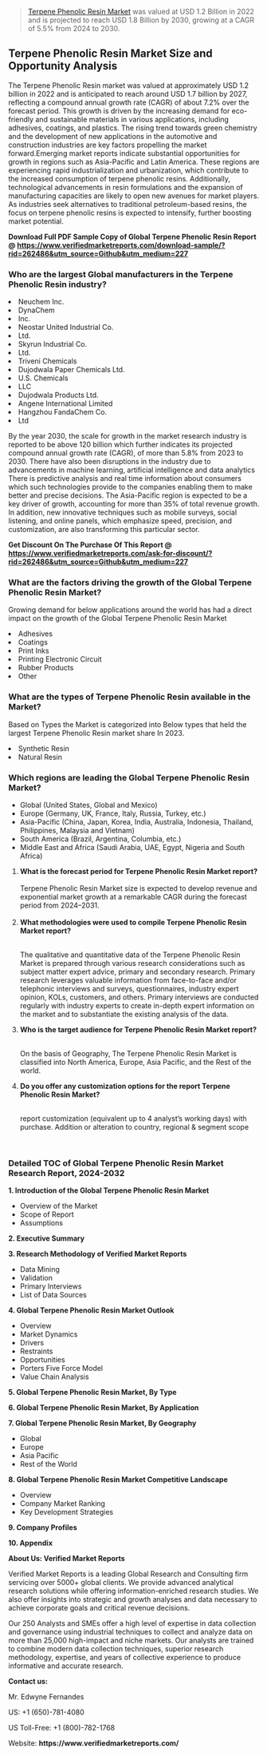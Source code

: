 <blockquote><p><p><a href="https://www.verifiedmarketreports.com/download-sample/?rid=262486&utm_source=Github&utm_medium=227" target="_blank">Terpene Phenolic Resin Market</a> was valued at USD 1.2 Billion in 2022 and is projected to reach USD 1.8 Billion by 2030, growing at a CAGR of 5.5% from 2024 to 2030.</p></blockquote><p><h2>Terpene Phenolic Resin Market Size and Opportunity Analysis</h2>The Terpene Phenolic Resin market was valued at approximately USD 1.2 billion in 2022 and is anticipated to reach around USD 1.7 billion by 2027, reflecting a compound annual growth rate (CAGR) of about 7.2% over the forecast period. This growth is driven by the increasing demand for eco-friendly and sustainable materials in various applications, including adhesives, coatings, and plastics. The rising trend towards green chemistry and the development of new applications in the automotive and construction industries are key factors propelling the market forward.Emerging market reports indicate substantial opportunities for growth in regions such as Asia-Pacific and Latin America. These regions are experiencing rapid industrialization and urbanization, which contribute to the increased consumption of terpene phenolic resins. Additionally, technological advancements in resin formulations and the expansion of manufacturing capacities are likely to open new avenues for market players. As industries seek alternatives to traditional petroleum-based resins, the focus on terpene phenolic resins is expected to intensify, further boosting market potential.</p><p class=""><strong>Download Full PDF Sample Copy of Global Terpene Phenolic Resin Report @ <a href="https://www.verifiedmarketreports.com/download-sample/?rid=262486&amp;utm_source=Github&amp;utm_medium=227" target="_blank">https://www.verifiedmarketreports.com/download-sample/?rid=262486&amp;utm_source=Github&amp;utm_medium=227</a></strong></p><h3 id="" class="">Who are the largest Global manufacturers in the Terpene Phenolic Resin industry?</h3><p><li>Neuchem Inc.</li><li> DynaChem</li><li> Inc.</li><li> Neostar United Industrial Co.</li><li> Ltd.</li><li> Skyrun Industrial Co.</li><li> Ltd.</li><li> Triveni Chemicals</li><li> Dujodwala Paper Chemicals Ltd.</li><li> U.S. Chemicals</li><li> LLC</li><li> Dujodwala Products Ltd.</li><li> Angene International Limited</li><li> Hangzhou FandaChem Co.</li><li>Ltd</li></p><div class=""><div class="" dir="" data-message-author-role="" data-message-id="" data-message-model-slug=""><div class=""><div class=""><div class=""><div class="" dir="" data-message-author-role="" data-message-id="" data-message-model-slug=""><div class=""><div class=""><p>By the year 2030, the scale for growth in the market research industry is reported to be above 120 billion which further indicates its projected compound annual growth rate (CAGR), of more than 5.8% from 2023 to 2030. There have also been disruptions in the industry due to advancements in machine learning, artificial intelligence and data analytics There is predictive analysis and real time information about consumers which such technologies provide to the companies enabling them to make better and precise decisions. The Asia-Pacific region is expected to be a key driver of growth, accounting for more than 35% of total revenue growth. In addition, new innovative techniques such as mobile surveys, social listening, and online panels, which emphasize speed, precision, and customization, are also transforming this particular sector.</p><p><strong>Get Discount On The Purchase Of This Report @&nbsp; <a href="https://www.verifiedmarketreports.com/ask-for-discount/?rid=262486&amp;utm_source=Github&amp;utm_medium=227" target="_blank">https://www.verifiedmarketreports.com/ask-for-discount/?rid=262486&amp;utm_source=Github&amp;utm_medium=227</a></strong></p></div></div></div></div></div></div></div></div><h3 id="" class="">What are the factors driving the growth of the Global Terpene Phenolic Resin Market?</h3><p id="" class="">Growing demand for below applications around the world has had a direct impact on the growth of the Global Terpene Phenolic Resin Market</p><p id="" class=""><li>Adhesives</li><li> Coatings</li><li> Print Inks</li><li> Printing Electronic Circuit</li><li> Rubber Products</li><li> Other</li></p><h3 id="" class="">What are the types of Terpene Phenolic Resin available in the Market?</h3><p id="" class="">Based on Types the Market is categorized into Below types that held the largest Terpene Phenolic Resin market share In 2023.</p><p id="" class=""><li>Synthetic Resin</li><li> Natural Resin</li></p><h3 id="" class="">Which regions are leading the Global Terpene Phenolic Resin Market?</h3><ul><li>Global (United States, Global and Mexico)</li><li>Europe (Germany, UK, France, Italy, Russia, Turkey, etc.)</li><li>Asia-Pacific (China, Japan, Korea, India, Australia, Indonesia, Thailand, Philippines, Malaysia and Vietnam)</li><li>South America (Brazil, Argentina, Columbia, etc.)</li><li>Middle East and Africa (Saudi Arabia, UAE, Egypt, Nigeria and South Africa)</li></ul><p><ol><li><strong>What is the forecast period for Terpene Phenolic Resin Market report?<br /></strong><br /><span data-sheets-root="1" data-sheets-value="{&quot;1&quot;:2,&quot;2&quot;:&quot;XXXX size is expected to develop revenue and exponential market growth at a remarkable CAGR during the forecast period from 2024&ndash;2030.&quot;}" data-sheets-userformat="{&quot;2&quot;:12674,&quot;4&quot;:{&quot;1&quot;:2,&quot;2&quot;:16776960},&quot;10&quot;:2,&quot;11&quot;:0,&quot;15&quot;:&quot;Arial&quot;,&quot;16&quot;:12}">Terpene Phenolic Resin Market size is expected to develop revenue and exponential market growth at a remarkable CAGR during the forecast period from 2024&ndash;2031.</span><br /><br /></li><li><strong>What methodologies were used to compile Terpene Phenolic Resin Market report?<br /><br /></strong><p>The qualitative and quantitative data of the&nbsp;Terpene Phenolic Resin Market is prepared through various research considerations such as subject matter expert advice, primary and secondary research. Primary research leverages valuable information from face-to-face and/or telephonic interviews and surveys, questionnaires, industry expert opinion, KOLs, customers, and others. Primary interviews are conducted regularly with industry experts to create in-depth expert information on the market and to substantiate the existing analysis of the data.&nbsp;</p></li><li><strong>Who is the target audience for Terpene Phenolic Resin Market report?<br /><br /></strong><p>On the basis of Geography, The&nbsp;Terpene Phenolic Resin Market is classified into North America, Europe, Asia Pacific, and the Rest of the world.</p></li><li><strong>Do you offer any customization options for the report Terpene Phenolic Resin Market?<br /><br /></strong><p>report customization (equivalent up to 4 analyst&rsquo;s working days) with purchase. Addition or alteration to country, regional &amp; segment scope</p><p>&nbsp;</p></li></ol></p><h3 id="" class="">Detailed TOC of Global Terpene Phenolic Resin Market Research Report, 2024-2032</h3><p id="" class=""><strong>1. Introduction of the Global Terpene Phenolic Resin Market</strong></p><ul><li>Overview of the Market</li><li>Scope of Report</li><li>Assumptions</li></ul><p id="" class=""><strong>2. Executive Summary</strong></p><p id="" class=""><strong>3. Research Methodology of&nbsp;Verified Market Reports</strong></p><ul><li>Data Mining</li><li>Validation</li><li>Primary Interviews</li><li>List of Data Sources</li></ul><p id="" class=""><strong>4. Global Terpene Phenolic Resin Market Outlook</strong></p><ul><li>Overview</li><li>Market Dynamics</li><li>Drivers</li><li>Restraints</li><li>Opportunities</li><li>Porters Five Force Model</li><li>Value Chain Analysis</li></ul><p id="" class=""><strong>5. Global Terpene Phenolic Resin Market, By&nbsp;Type</strong></p><p id="" class=""><strong>6. Global Terpene Phenolic Resin Market, By Application</strong></p><p id="" class=""><strong>7. Global Terpene Phenolic Resin Market, By Geography</strong></p><ul><li>Global</li><li>Europe</li><li>Asia Pacific</li><li>Rest of the World</li></ul><p id="" class=""><strong>8. Global Terpene Phenolic Resin Market Competitive Landscape</strong></p><ul><li>Overview</li><li>Company Market Ranking</li><li>Key Development Strategies</li></ul><p id="" class=""><strong>9. Company Profiles</strong></p><p id="" class=""><strong>10. Appendix</strong></p><p id="" class=""><strong>About Us: Verified Market Reports</strong></p><p id="" class="">Verified Market Reports is a leading Global Research and Consulting firm servicing over 5000+ global clients. We provide advanced analytical research solutions while offering information-enriched research studies. We also offer insights into strategic and growth analyses and data necessary to achieve corporate goals and critical revenue decisions.</p><p id="" class="">Our 250 Analysts and SMEs offer a high level of expertise in data collection and governance using industrial techniques to collect and analyze data on more than 25,000 high-impact and niche markets. Our analysts are trained to combine modern data collection techniques, superior research methodology, expertise, and years of collective experience to produce informative and accurate research.</p><p id="" class=""><strong>Contact us:</strong></p><p id="" class="">Mr. Edwyne Fernandes</p><p id="" class="">US: +1 (650)-781-4080</p><p id="" class="">US Toll-Free: +1 (800)-782-1768</p><p id="" class="">Website: <a target="" data-test-app-aware-link=""><strong>https://www.verifiedmarketreports.com/</strong></a></p>
